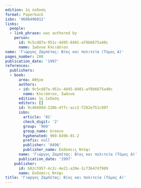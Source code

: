 ```yaml
---
edition: 1η έκδοση
format: Paperback
isbn: '9608496012'
links:
  people:
  - link_phrase: was authored by
    person:
      id: 9c5cd87a-951c-4d45-8401-af8b6675a40c
      name: Ιωάννα Κλειάσιου
name: 'Γιώργος Ζαμπέτας: Βίος και πολιτεία (Τόμος Α)'
pages_number: 208
publication_date: '1997'
references:
  publishers:
  - book:
      area: Αθήνα
      authors:
      - id: 9c5cd87a-951c-4d45-8401-af8b6675a40c
        name: Κλειάσιου, Ιωάννα
      edition: 1η έκδοση
      editors: []
      id: 9c46609d-220b-4ffc-acc2-f282e751c997
      isbn:
        article: '01'
        check_digit: '2'
        group: '960'
        group_name: Greece
        hyphenated: 960-8496-01-2
        prefix: null
        publisher: '8496'
        publisher_name: Εκδόσεις Ντέφι
      name: 'Γιώργος Ζαμπέτας: Βίος και πολιτεία (Τόμος Α)'
      publication_date: '1997'
    publisher:
      id: b82c5957-4c2c-4e21-a39e-1c73647d7909
      name: Εκδόσεις Ντέφι
title: 'Γιώργος Ζαμπέτας: Βίος και πολιτεία (Τόμος Α)'
---
```


